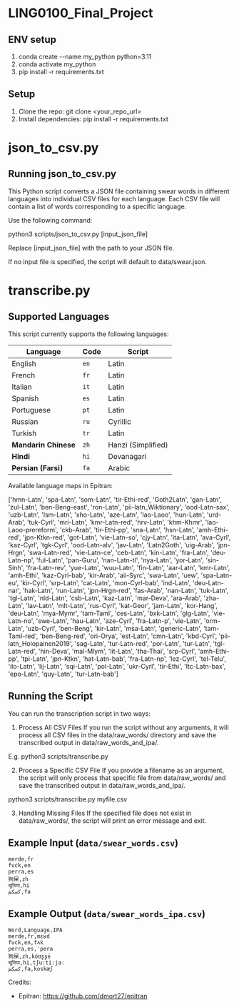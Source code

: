 # LING0100_Final_Project

## ENV setup

1. conda create --name my_python python=3.11
2. conda activate my_python
3. pip install -r requirements.txt

## Setup

1. Clone the repo: git clone <your_repo_url>
2. Install dependencies: pip install -r requirements.txt

# json_to_csv.py

## Running json_to_csv.py

This Python script converts a JSON file containing swear words in different languages into individual CSV files for each language. Each CSV file will contain a list of words corresponding to a specific language.

Use the following command:

python3 scripts/json_to_csv.py [input_json_file]

Replace [input_json_file] with the path to your JSON file.

If no input file is specified, the script will default to data/swear.json.

# transcribe.py

## Supported Languages

This script currently supports the following languages:

| Language             | Code | Script             |
| -------------------- | ---- | ------------------ |
| English              | `en` | Latin              |
| French               | `fr` | Latin              |
| Italian              | `it` | Latin              |
| Spanish              | `es` | Latin              |
| Portuguese           | `pt` | Latin              |
| Russian              | `ru` | Cyrillic           |
| Turkish              | `tr` | Latin              |
| **Mandarin Chinese** | `zh` | Hanzi (Simplified) |
| **Hindi**            | `hi` | Devanagari         |
| **Persian (Farsi)**  | `fa` | Arabic             |

Available language maps in Epitran:

['hmn-Latn', 'spa-Latn', 'som-Latn', 'tir-Ethi-red', 'Goth2Latn', 'gan-Latn', 'zul-Latn', 'ben-Beng-east', 'ron-Latn', 'pii-latn_Wiktionary', 'ood-Latn-sax', 'uzb-Latn', 'lsm-Latn', 'xho-Latn', 'aze-Latn', 'lao-Laoo', 'hun-Latn', 'urd-Arab', 'tuk-Cyrl', 'mri-Latn', 'kmr-Latn-red', 'hrv-Latn', 'khm-Khmr', 'lao-Laoo-prereform', 'ckb-Arab', 'tir-Ethi-pp', 'sna-Latn', 'hsn-Latn', 'amh-Ethi-red', 'jpn-Ktkn-red', 'got-Latn', 'vie-Latn-so', 'cjy-Latn', 'ita-Latn', 'ava-Cyrl', 'kaz-Cyrl', 'tgk-Cyrl', 'ood-Latn-alv', 'jav-Latn', 'Latn2Goth', 'uig-Arab', 'jpn-Hrgn', 'swa-Latn-red', 'vie-Latn-ce', 'ceb-Latn', 'kin-Latn', 'fra-Latn', 'deu-Latn-np', 'ful-Latn', 'pan-Guru', 'nan-Latn-tl', 'nya-Latn', 'yor-Latn', 'sin-Sinh', 'fra-Latn-rev', 'yue-Latn', 'wuu-Latn', 'fin-Latn', 'aar-Latn', 'kmr-Latn', 'amh-Ethi', 'kaz-Cyrl-bab', 'kir-Arab', 'aii-Syrc', 'swa-Latn', 'uew', 'spa-Latn-eu', 'kir-Cyrl', 'srp-Latn', 'cat-Latn', 'mon-Cyrl-bab', 'ind-Latn', 'deu-Latn-nar', 'hak-Latn', 'run-Latn', 'jpn-Hrgn-red', 'fas-Arab', 'nan-Latn', 'tuk-Latn', 'tgl-Latn', 'nld-Latn', 'csb-Latn', 'kaz-Latn', 'mar-Deva', 'ara-Arab', 'zha-Latn', 'lav-Latn', 'mlt-Latn', 'rus-Cyrl', 'kat-Geor', 'jam-Latn', 'kor-Hang', 'deu-Latn', 'mya-Mymr', 'tam-Taml', 'ces-Latn', 'bxk-Latn', 'glg-Latn', 'vie-Latn-no', 'swe-Latn', 'hau-Latn', 'aze-Cyrl', 'fra-Latn-p', 'vie-Latn', 'orm-Latn', 'uzb-Cyrl', 'ben-Beng', 'kir-Latn', 'msa-Latn', 'generic-Latn', 'tam-Taml-red', 'ben-Beng-red', 'ori-Orya', 'est-Latn', 'cmn-Latn', 'kbd-Cyrl', 'pii-latn_Holopainen2019', 'sag-Latn', 'tur-Latn-red', 'por-Latn', 'tur-Latn', 'tgl-Latn-red', 'hin-Deva', 'mal-Mlym', 'lit-Latn', 'tha-Thai', 'srp-Cyrl', 'amh-Ethi-pp', 'tpi-Latn', 'jpn-Ktkn', 'hat-Latn-bab', 'fra-Latn-np', 'lez-Cyrl', 'tel-Telu', 'ilo-Latn', 'lij-Latn', 'sqi-Latn', 'pol-Latn', 'ukr-Cyrl', 'tir-Ethi', 'ltc-Latn-bax', 'epo-Latn', 'quy-Latn', 'tur-Latn-bab']

## Running the Script

You can run the transcription script in two ways:

1. Process All CSV Files
   If you run the script without any arguments, it will process all CSV files in the data/raw_words/ directory and save the transcribed output in data/raw_words_and_ipa/.

E.g. python3 scripts/transcribe.py

2. Process a Specific CSV File
   If you provide a filename as an argument, the script will only process that specific file from data/raw_words/ and save the transcribed output in data/raw_words_and_ipa/.

python3 scripts/transcribe.py myfile.csv

3. Handling Missing Files
   If the specified file does not exist in data/raw_words/, the script will print an error message and exit.

## Example Input (`data/swear_words.csv`)

```
merde,fr
fuck,en
perra,es
狗屎,zh
चूतिया,hi
کسکش,fa
```

## Example Output (`data/swear_words_ipa.csv`)

```
Word,Language,IPA
merde,fr,mɛʁd
fuck,en,fʌk
perra,es,ˈpera
狗屎,zh,kòʊʂʂɨ
चूतिया,hi,tʃuːtiːjaː
کسکش,fa,koskæʃ
```

Credits:

- Epitran: https://github.com/dmort27/epitran
